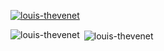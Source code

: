 <p
 align="left"> <a 
href="https://github.com/ryo-ma/github-profile-trophy"><img 
src="https://github-profile-trophy.vercel.app/?username=louis-thevenet" 
alt="louis-thevenet" /></a> </p>

<p><img
 align="left" 
src="https://github-readme-stats.vercel.app/api/top-langs/?username=louis-thevenet&langs_count=12&layout=donut"
 alt="louis-thevenet" /></p>

<p>&nbsp;<img 
align="center" 
src="https://github-readme-stats.vercel.app/api?username=louis-thevenet&show_icons=true&locale=en"
 alt="louis-thevenet" /></p>


 

